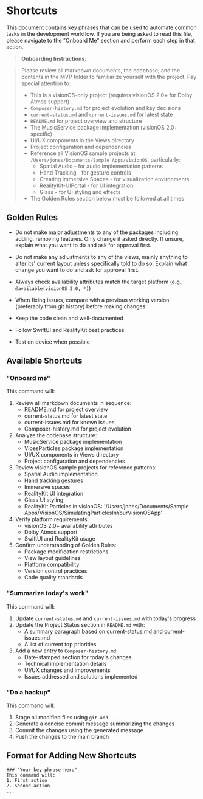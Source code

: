 # Shortcuts

This document contains key phrases that can be used to automate common tasks in the development workflow. If you are being asked to read this file, please navigate to the "Onboard Me" section and perform each step in that action.

> **Onboarding Instructions**: 

> Please review all markdown documents, the codebase, and the contents in the MVP folder to familiarize yourself with the project. Pay special attention to:
> - This is a visionOS-only project (requires visionOS 2.0+ for Dolby Atmos support)
> - `Composer-history.md` for project evolution and key decisions
> - `current-status.md` and `current-issues.md` for latest state
> - `README.md` for project overview and structure
> - The MusicService package implementation (visionOS 2.0+ specific)
> - UI/UX components in the Views directory
> - Project configuration and dependencies
> - Reference all VisionOS sample projects at `/Users/jones/Documents/Sample Apps/VisionOS`, particularly:
>   - Spatial Audio - for audio implementation patterns
>   - Hand Tracking - for gesture controls
>   - Creating Immersive Spaces - for visualization environments
>   - RealityKit-UIPortal - for UI integration
>   - Glass - for UI styling and effects
> - The Golden Rules section below must be followed at all times

## Golden Rules

- Do not make major adjustments to any of the packages including adding, removing features. Only change if asked directly. If unsure, explain what you want to do and ask for approval first.

- Do not make any adjustments to any of the views, mainly anything to alter its' current layout unless specifically told to do so. Explain what change you want to do and ask for approval first.

- Always check availability attributes match the target platform (e.g., `@available(visionOS 2.0, *)`)
- When fixing issues, compare with a previous working version (preferably from git history) before making changes
- Keep the code clean and well-documented
- Follow SwiftUI and RealityKit best practices
- Test on device when possible

## Available Shortcuts

### "Onboard me"
This command will:
1. Review all markdown documents in sequence:
   - README.md for project overview
   - current-status.md for latest state
   - current-issues.md for known issues
   - Composer-history.md for project evolution
2. Analyze the codebase structure:
   - MusicService package implementation
   - VibesParticles package implementation
   - UI/UX components in Views directory
   - Project configuration and dependencies
3. Review visionOS sample projects for reference patterns:
   - Spatial Audio implementation
   - Hand tracking gestures
   - Immersive spaces
   - RealityKit UI integration
   - Glass UI styling
   - RealityKit Particles in visionOS: '/Users/jones/Documents/Sample Apps/VisionOS/SimulatingParticlesInYourVisionOSApp'
4. Verify platform requirements:
   - visionOS 2.0+ availability attributes
   - Dolby Atmos support
   - SwiftUI and RealityKit usage
5. Confirm understanding of Golden Rules:
   - Package modification restrictions
   - View layout guidelines
   - Platform compatibility
   - Version control practices
   - Code quality standards

### "Summarize today's work"
This command will:
1. Update `current-status.md` and `current-issues.md` with today's progress
2. Update the Project Status section in `README.md` with:
   - A summary paragraph based on current-status.md and current-issues.md
   - A list of current top priorities
3. Add a new entry to `Composer-history.md`:
   - Date-stamped section for today's changes
   - Technical implementation details
   - UI/UX changes and improvements
   - Issues addressed and solutions implemented

### "Do a backup"
This command will:
1. Stage all modified files using `git add .`
2. Generate a concise commit message summarizing the changes
3. Commit the changes using the generated message
4. Push the changes to the main branch

## Format for Adding New Shortcuts
```
### "Your key phrase here"
This command will:
1. First action
2. Second action
...
``` 